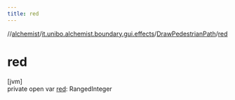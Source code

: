 ```yaml
---
title: red
---
```

//[alchemist](../../../index.html)/[it.unibo.alchemist.boundary.gui.effects](../index.html)/[DrawPedestrianPath](index.html)/[red](red.html)



# red



[jvm]\
private open var [red](red.html): RangedInteger




